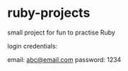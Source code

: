 # ruby-projects


small project for fun to practise Ruby

login credentials:

email: abc@email.com
password: 1234
